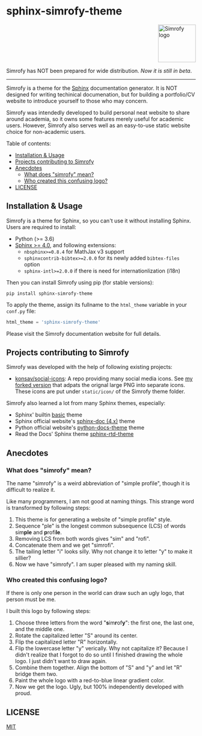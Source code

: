 # sphinx-simrofy-theme <!-- omit in toc -->

<img src="./logo.png" alt="Simrofy logo" width="100" style="display: block; margin-left: auto; mergin-right: auto">

Simrofy has NOT been prepared for wide distribution. *Now it is still in beta*.

-----

Simrofy is a theme for the [Sphinx](https://www.sphinx-doc.org/) documentation generator. It is NOT designed for writing techinical documenation, but for building a portfolio/CV website to introduce yourself to those who may concern. 

Simrofy was intendedly developed to build personal neat website to share around academia, so it owns some features merely useful for academic users. However, Simrofy also serves well as an easy-to-use static website choice for non-academic users.

Table of contents:
- [Installation \& Usage](#installation--usage)
- [Projects contributing to Simrofy](#projects-contributing-to-simrofy)
- [Anecdotes](#anecdotes)
  - [What does "simrofy" mean?](#what-does-simrofy-mean)
  - [Who created this confusing logo?](#who-created-this-confusing-logo)
- [LICENSE](#license)


## Installation \& Usage

Simrofy is a theme for Sphinx, so you can't use it without installing Sphinx. Users are required to install:

- Python (>= 3.6)
- [Sphinx >= 4.0](https://www.sphinx-doc.org/), and following extensions:
  - `nbsphinx>=0.8.4` for MathJax v3 support
  - `sphinxcontrib-bibtex>=2.0.0` for its newly added `bibtex-files` option
  - `sphinx-intl>=2.0.0` if there is need for internationlization (i18n)

Then you can install Simrofy using pip (for stable versions):

```
pip install sphinx-simrofy-theme
```

To apply the theme, assign its fullname to the `html_theme` variable in your `conf.py` file:

```python
html_theme = 'sphinx-simrofy-theme'
```

Please visit the Simrofy documentation website for full details.


## Projects contributing to Simrofy

Simrofy was developed with the help of following existing projects:

* [konsav/social-icons](https://github.com/konsav/social-icons): A repo providing many social media icons. See [my forked version](https://github.com/wklchris/social-icons) that adpats the orignal large PNG into separate icons. These icons are put under `static/icon/` of the Simrofy theme folder.

Simrofy also learned a lot from many Sphinx themes, especially:

* Sphinx' builtin [basic](https://github.com/sphinx-doc/sphinx/tree/4.x/sphinx/themes/basic) theme
* Sphinx official website's [sphinx-doc (4.x)](https://github.com/sphinx-doc/sphinx/tree/4.x/doc) theme
* Python official website's [python-docs-theme](https://github.com/python/python-docs-theme) theme
* Read the Docs' Sphinx theme [sphinx-rtd-theme](https://github.com/readthedocs/sphinx_rtd_theme)


## Anecdotes

### What does "simrofy" mean?

The name "simrofy" is a weird abbreviation of "simple profile", though it is difficult to realize it. 

Like many programmers, I am not good at naming things. This strange word is transformed by following steps:

1. This theme is for generating a website of "simple profile" style.
2. Sequence "ple" is the longest common subsequence (LCS) of words sim**ple** and **p**rofi**le**.
3. Removing LCS from both words gives "sim" and "rofi".
4. Concatenate them and we get "simrofi".
5. The tailing letter "i" looks silly. Why not change it to letter "y" to make it sillier?
6. Now we have "simrofy". I am super pleased with my naming skill.


### Who created this confusing logo?

If there is only one person in the world can draw such an ugly logo, that person must be me. 

I built this logo by following steps:
1. Choose three letters from the word "**s**im**r**of**y**": the first one, the last one, and the middle one.
2. Rotate the capitalized letter "S" around its center.
3. Flip the capitalized letter "R" horizontally.
4. Flip the lowercase letter "y" verically. Why not capitalize it? Because I didn't realize that I forgot to do so until I finished drawing the whole logo. I just didn't want to draw again.
5. Combine them together. Align the bottom of "S" and "y" and let "R" bridge them two.
6. Paint the whole logo with a red-to-blue linear gradient color. 
7. Now we get the logo. Ugly, but 100% independently developed with proud. 


## LICENSE

[MIT](./LICENSE)
